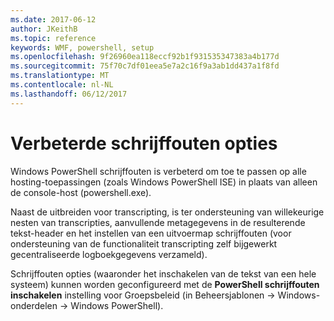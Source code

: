 ```yaml
---
ms.date: 2017-06-12
author: JKeithB
ms.topic: reference
keywords: WMF, powershell, setup
ms.openlocfilehash: 9f26960ea118eccf92b1f931535347383a4b177d
ms.sourcegitcommit: 75f70c7df01eea5e7a2c16f9a3ab1dd437a1f8fd
ms.translationtype: MT
ms.contentlocale: nl-NL
ms.lasthandoff: 06/12/2017
---
```

# <a name="enhanced-transcription-options"></a>Verbeterde schrijffouten opties

Windows PowerShell schrijffouten is verbeterd om toe te passen op alle hosting-toepassingen (zoals Windows PowerShell ISE) in plaats van alleen de console-host (powershell.exe).

Naast de uitbreiden voor transcripting, is ter ondersteuning van willekeurige nesten van transcripties, aanvullende metagegevens in de resulterende tekst-header en het instellen van een uitvoermap schrijffouten (voor ondersteuning van de functionaliteit transcripting zelf bijgewerkt gecentraliseerde logboekgegevens verzameld).

Schrijffouten opties (waaronder het inschakelen van de tekst van een hele systeem) kunnen worden geconfigureerd met de **PowerShell schrijffouten inschakelen** instelling voor Groepsbeleid (in Beheersjablonen -> Windows-onderdelen -> Windows PowerShell).

